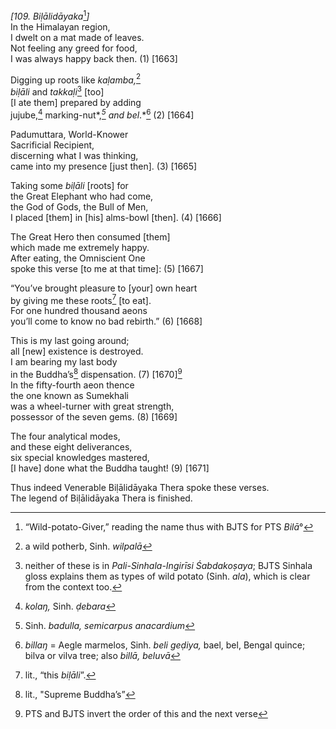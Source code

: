 *\[109. Biḷālidāyaka*[^1]*\]*  
In the Himalayan region,  
I dwelt on a mat made of leaves.  
Not feeling any greed for food,  
I was always happy back then. (1) \[1663\]

Digging up roots like *kaḷamba,*[^2]  
*biḷāli* and *takkaḷi*[^3] \[too\]  
\[I ate them\] prepared by adding  
jujube,[^4] marking-nut*,*[^5] and bel*.*[^6] (2) \[1664\]

Padumuttara, World-Knower  
Sacrificial Recipient,  
discerning what I was thinking,  
came into my presence \[just then\]. (3) \[1665\]

Taking some *biḷāli* \[roots\] for  
the Great Elephant who had come,  
the God of Gods, the Bull of Men,  
I placed \[them\] in \[his\] alms-bowl \[then\]. (4) \[1666\]

The Great Hero then consumed \[them\]  
which made me extremely happy.  
After eating, the Omniscient One  
spoke this verse \[to me at that time\]: (5) \[1667\]

“You’ve brought pleasure to \[your\] own heart  
by giving me these roots[^7] \[to eat\].  
For one hundred thousand aeons  
you’ll come to know no bad rebirth.” (6) \[1668\]

This is my last going around;  
all \[new\] existence is destroyed.  
I am bearing my last body  
in the Buddha’s[^8] dispensation. (7) \[1670\][^9]  
In the fifty-fourth aeon thence  
the one known as Sumekhali  
was a wheel-turner with great strength,  
possessor of the seven gems. (8) \[1669\]

The four analytical modes,  
and these eight deliverances,  
six special knowledges mastered,  
\[I have\] done what the Buddha taught! (9) \[1671\]

Thus indeed Venerable Biḷālidāyaka Thera spoke these verses.  
The legend of Biḷālidāyaka Thera is finished.  
[^1]: “Wild-potato-Giver,” reading the name thus with BJTS for PTS
    *Bilā*°  
[^2]: a wild potherb, Sinh. *wilpalā*  
[^3]: neither of these is in *Pali-Sinhala-Ingirīsi Śabdakoṣaya*; BJTS
    Sinhala gloss explains them as types of wild potato (Sinh. *ala*),
    which is clear from the context too.  
[^4]: *kolaŋ,* Sinh. *ḍebara*  
[^5]: Sinh. *badulla, semicarpus anacardium*  
[^6]: *billaŋ* = Aegle marmelos, Sinh. *beli geḍiya,* bael, bel, Bengal
    quince; bilva or vilva tree; also *billā, beluvā*  
[^7]: lit., “this *biḷāli*”.  
[^8]: lit., "Supreme Buddha’s”  
[^9]: PTS and BJTS invert the order of this and the next verse
